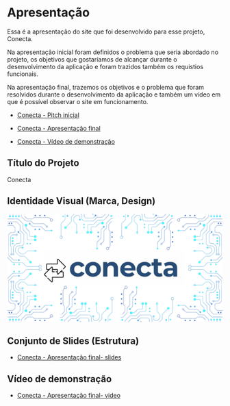 # Apresentação

Essa é a apresentação do site que foi desenvolvido para esse projeto, Conecta.

Na apresentação inicial foram definidos o problema que seria abordado no projeto, os objetivos que gostaríamos de alcançar durante o desenvolvimento da aplicação e foram trazidos também os requistios funcionais.

Na apresentação final, trazemos os objetivos e o problema que foram resolvidos durante o desenvolvimento da aplicação e também um vídeo em que é possível observar o site em funcionamento.

* [Conecta - Pitch inicial](./conecta-primeira-apresentacao.pdf)

* [Conecta - Apresentação final](./conecta-apresentacao-final-slides.pdf)

* [Conecta - Vídeo de demonstração](./conecta-apresentacao-final-video.mp4)

## Título do Projeto

Conecta

## Identidade Visual (Marca, Design)

![Logo](./conecta-design.png)


## Conjunto de Slides (Estrutura)

* [Conecta - Apresentação final- slides](./conecta-apresentacao-final-slides.pdf)

## Vídeo de demonstração

* [Conecta - Apresentação final- video](./conecta-apresentacao-final-video.mp4)

